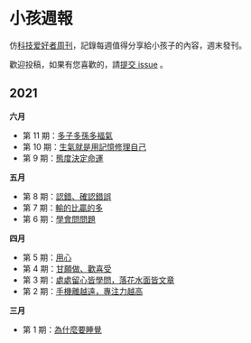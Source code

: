 # 小孩週報

仿[科技爱好者周刊](https://github.com/ruanyf/weekly)，記錄每週值得分享給小孩子的內容，週末發刊。

歡迎投稿，如果有您喜歡的，請[提交 issue](https://github.com/yangyangeschool/kid_weekly/issues) 。

## 2021

**六月**

- 第 11 期：[多子多孫多福氣](./docs/issue-11.md)
- 第 10 期：[生氣就是用記憶修理自己](./docs/issue-10.md)
- 第 9 期：[態度決定命運](./docs/issue-9.md)

**五月**

- 第 8 期：[認錯、確認錯誤](./docs/issue-8.md)
- 第 7 期：[輸的比贏的多](./docs/issue-7.md)
- 第 6 期：[學會問問題](docs/issue-6.md)

**四月**

- 第 5 期：[用心](docs/issue-5.md)
- 第 4 期：[甘願做、歡喜受](docs/issue-4.md)
- 第 3 期：[處處留心皆學問，落花水面皆文章](docs/issue-3.md)
- 第 2 期：[手機離越遠，專注力越高](docs/issue-2.md)

**三月**

- 第 1 期：[為什麼要睡覺](docs/issue-1.md)
